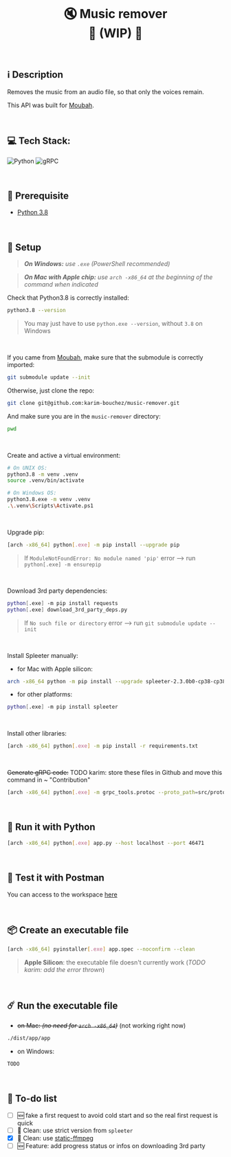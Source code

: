 <h1 align="center">
    🔇 Music remover</br>
    🚧 (WIP) 🚧 </br>
</h1>
</br>

## ℹ️ Description

Removes the music from an audio file, so that only the voices remain.

This API was built for [Moubah](https://github.com/karim-bouchez/moubah).

</br>

## 💻 Tech Stack:

![Python](https://img.shields.io/badge/python-3670A0?style=for-the-badge&logo=python&logoColor=ffdd54)
![gRPC](https://img.shields.io/badge/gRPC-244c5a.svg?style=for-the-badge&logoColor=white)

</br>

## 🔗 Prerequisite

-   [Python 3.8](https://www.python.org/downloads/release/python-3810/)

</br>

## 🔧 Setup

> _**On Windows:** use `.exe` (PowerShell recommended)_

> _**On Mac with Apple chip:** use `arch -x86_64` at the beginning of the command when indicated_

<!-- TODO: check if we cannot install requirements.txt first, then install the rest -->

Check that Python3.8 is correctly installed:

```bash
python3.8 --version
```

> You may just have to use `python.exe --version`, without `3.8` on Windows

</br>

If you came from [Moubah](https://github.com/karim-bouchez/moubah), make sure that the submodule is correctly imported:

```bash
git submodule update --init
```

Otherwise, just clone the repo:

```bash
git clone git@github.com:karim-bouchez/music-remover.git
```

And make sure you are in the `music-remover` directory:
```bash
pwd
```

</br>

Create and active a virtual environment:

```bash
# On UNIX OS:
python3.8 -m venv .venv
source .venv/bin/activate

# On Windows OS:
python3.8.exe -m venv .venv
.\.venv\Scripts\Activate.ps1
```

</br>

Upgrade pip:

```bash
[arch -x86_64] python[.exe] -m pip install --upgrade pip
```

> If `ModuleNotFoundError: No module named 'pip'` error --> run `python[.exe] -m ensurepip`

</br>

Download 3rd party dependencies:

```bash
python[.exe] -m pip install requests
python[.exe] download_3rd_party_deps.py
```

> If `No such file or directory` error --> run `git submodule update --init`

</br>

Install Spleeter manually:

-   for Mac with Apple silicon:

```bash
arch -x86_64 python -m pip install --upgrade spleeter-2.3.0b0-cp38-cp38-macosx_11_0_x86_64.whl
```

-   for other platforms:

```bash
python[.exe] -m pip install spleeter
```

</br>

<!-- TODO: check if we really have to add arch -x86_64 everywhere -->

Install other libraries:

```bash
[arch -x86_64] python[.exe] -m pip install -r requirements.txt
```

</br>

~~Generate gRPC code:~~ TODO karim: store these files in Github and move this command in ~ "Contribution"

```bash
[arch -x86_64] python[.exe] -m grpc_tools.protoc --proto_path=src/protobuf --python_out=. --grpc_python_out=. src/protobuf/moubah.proto
```

</br>

## 🐍 Run it with Python

```bash
[arch -x86_64] python[.exe] app.py --host localhost --port 46471
```

</br>

## 🚀 Test it with Postman

You can access to the workspace [here](https://www.postman.com/warped-moon-691802/workspace/moubah/overview)

</br>

## 📦 Create an executable file

```bash
[arch -x86_64] pyinstaller[.exe] app.spec --noconfirm --clean
```

> **Apple Silicon**: the executable file doesn't currently work (_TODO karim: add the error thrown_)

</br>

## ☄️ Run the executable file

-   ~~on Mac: _(no need for `arch -x86_64`)_~~ (not working right now)

```bash
./dist/app/app
```

-   on Windows:

```bash
TODO
```

</br>

## 🎯 To-do list

-   [ ] 🆕 fake a first request to avoid cold start and so the real first request is quick
-   [ ] 🧼 Clean: use strict version from `spleeter`
-   [x] 🧼 Clean: use [static-ffmpeg](https://pypi.org/project/static-ffmpeg/)
-   [ ] 🆕 Feature: add progress status or infos on downloading 3rd party
